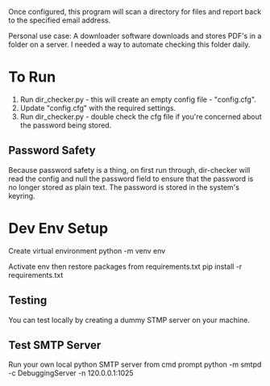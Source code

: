 Once configured, this program will scan a directory for files and report back to the specified email address. 

Personal use case: 
A downloader software downloads and stores PDF's in a folder on a server. I needed a way to automate checking this folder daily. 

# To Run
1. Run dir_checker.py - this will create an empty config file - "config.cfg".
2. Update "config.cfg" with the required settings. 
3. Run dir_checker.py  - double check the cfg file if you're concerned about the password being stored.

## Password Safety
Because password safety is a thing, on first run through, dir-checker will read the config and null the password field to ensure that the password is no longer stored as plain text. The password is stored in the system's keyring. 

# Dev Env Setup
Create virtual environment
    python -m venv env

Activate env then restore packages from requirements.txt 
    pip install -r requirements.txt

## Testing
You can test locally by creating a dummy STMP server on your machine. 

## Test SMTP Server
Run your own local python SMTP server from cmd prompt
    python -m smtpd -c DebuggingServer -n 120.0.0.1:1025
